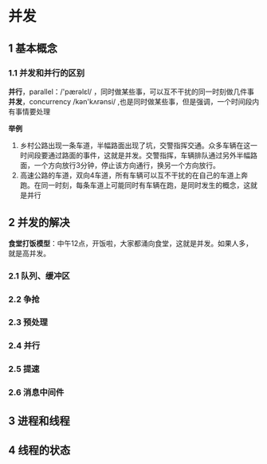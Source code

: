 # 并发
## 1 基本概念
### 1.1 并发和并行的区别
**并行**，parallel：/'pærəlɛl/ ，同时做某些事，可以互不干扰的同一时刻做几件事
**并发**，concurrency /kən'kʌrənsi/ ,也是同时做某些事，但是强调，一个时间段内有事情要处理

**举例**
1. 乡村公路出现一条车道，半幅路面出现了坑，交警指挥交通。众多车辆在这一时间段要通过路面的事件，这就是并发。交警指挥，车辆排队通过另外半幅路面，一个方向放行3分钟，停止该方向通行，换另一个方向放行。
2. 高速公路的车道，双向4车道，所有车辆可以互不干扰的在自己的车道上奔跑。在同一时刻，每条车道上可能同时有车辆在跑，是同时发生的概念，这就是并行



## 2 并发的解决
**食堂打饭模型**：中午12点，开饭啦，大家都涌向食堂，这就是并发。如果人多，就是高并发。
### 2.1 队列、缓冲区

### 2.2 争抢
### 2.3 预处理
### 2.4 并行
### 2.5 提速
### 2.6 消息中间件
## 3 进程和线程
## 4 线程的状态